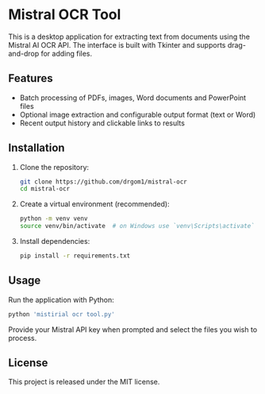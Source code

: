 # Mistral OCR Tool

This is a desktop application for extracting text from documents using the Mistral AI OCR API. The interface is built with Tkinter and supports drag-and-drop for adding files.

## Features

- Batch processing of PDFs, images, Word documents and PowerPoint files
- Optional image extraction and configurable output format (text or Word)
- Recent output history and clickable links to results

## Installation

1. Clone the repository:
   ```bash
   git clone https://github.com/drgom1/mistral-ocr
   cd mistral-ocr
   ```
2. Create a virtual environment (recommended):
   ```bash
   python -m venv venv
   source venv/bin/activate  # on Windows use `venv\Scripts\activate`
   ```
3. Install dependencies:
   ```bash
   pip install -r requirements.txt
   ```

## Usage

Run the application with Python:
```bash
python 'mistirial ocr tool.py'
```
Provide your Mistral API key when prompted and select the files you wish to process.

## License

This project is released under the MIT license.
